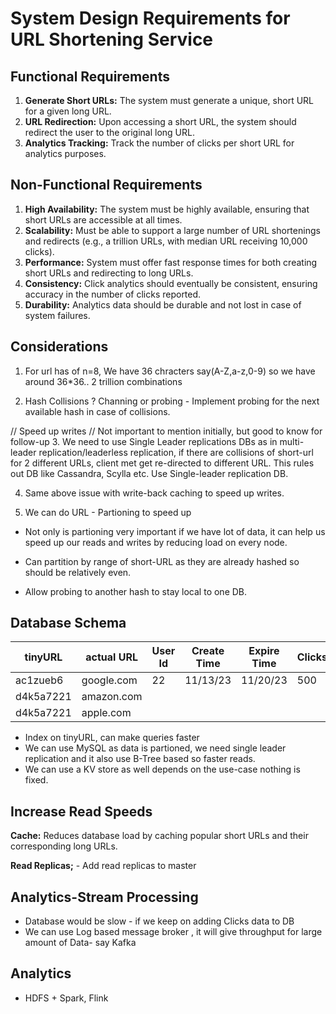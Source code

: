 # System Design Requirements for URL Shortening Service

## Functional Requirements

1. **Generate Short URLs:** The system must generate a unique, short URL for a given long URL.
2. **URL Redirection:** Upon accessing a short URL, the system should redirect the user to the original long URL.
3. **Analytics Tracking:** Track the number of clicks per short URL for analytics purposes.

## Non-Functional Requirements

1. **High Availability:** The system must be highly available, ensuring that short URLs are accessible at all times.
2. **Scalability:** Must be able to support a large number of URL shortenings and redirects (e.g., a trillion URLs, with median URL receiving 10,000 clicks).
3. **Performance:** System must offer fast response times for both creating short URLs and redirecting to long URLs.
4. **Consistency:** Click analytics should eventually be consistent, ensuring accuracy in the number of clicks reported.
5. **Durability:** Analytics data should be durable and not lost in case of system failures.

## Considerations

1. For url has of n=8, We have 36 chracters say(A-Z,a-z,0-9) so we have around 36*36.. 2 trillion combinations

2. Hash Collisions ? Channing or probing - Implement probing for the next available hash in case of collisions.

// Speed up writes
// Not important to mention initially, but good to know for follow-up
3. We need to use Single Leader replications DBs as in multi-leader replication/leaderless replication, if there are collisions of short-url for 2 different URLs, client met get re-directed to different URL. This rules out DB like Cassandra, Scylla etc. Use Single-leader replication DB.

4. Same above issue with write-back caching to speed up writes.

5. We can do URL - Partioning to speed up

- Not only is partioning very important if we have lot of data, it can help us speed up our reads and writes by reducing load on every node.

- Can partition by range of short-URL as they are already hashed so should be relatively even.

- Allow probing to another hash to stay local to one DB.

## Database Schema

| tinyURL   | actual URL       | User Id | Create Time | Expire Time | Clicks |
|-----------|------------------|---------|-------------|-------------|--------|
| ac1zueb6  | google.com       | 22      | 11/13/23    | 11/20/23    | 500    |
| d4k5a7221 | amazon.com       |         |             |             |        |
| d4k5a7221 | apple.com        |         |             |             |        |

- Index on tinyURL, can make queries faster
- We can use MySQL as data is partioned, we need single leader replication and it also use B-Tree based so faster reads.
- We can use a KV store as well depends on the use-case nothing is fixed.



## Increase Read Speeds


**Cache:** Reduces database load by caching popular short URLs and their corresponding long URLs.

**Read Replicas;** - Add read replicas to master

## Analytics-Stream Processing

- Database would be slow - if we keep on adding Clicks data to DB
- We can use Log based message broker , it will give throughput for large amount of Data- say Kafka

## Analytics

- HDFS + Spark, Flink
